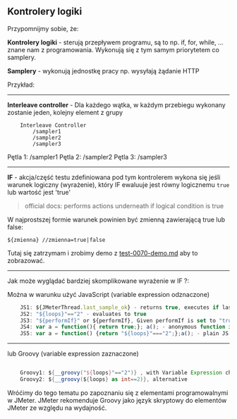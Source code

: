 ## Kontrolery logiki

Przypomnijmy sobie, że:

**Kontrolery logiki** - sterują przepływem programu, są to np. if, for, while, ... znane nam z programowania. Wykonują się z tym samym priorytetem co samplery.

**Samplery** - wykonują jednostkę pracy np. wysyłają żądanie HTTP

Przykład:

***
**Interleave controller** - Dla każdego wątka, w każdym przebiegu wykonany zostanie jeden, kolejny element z grupy

```
    Interleave Controller
        /sampler1
        /sampler2
        /sampler3
```

Pętla 1: /sampler1
Pętla 2: /sampler2
Pętla 3: /sampler3
***

**IF** - akcja/część testu zdefiniowana pod tym kontrolerem wykona się jeśli warunek logiczny (wyrażenie), który IF ewaluuje jest równy logicznemu `true` lub wartość jest 'true'
> official docs: performs actions underneath if logical condition is true

W najprostszej formie warunek powinien być zmienną zawierającą true lub false:

    ${zmienna} //zmienna=true|false

Tutaj się zatrzymam i zrobimy demo z [test-0070-demo.md](test-0070-demo.md) aby to zobrazować.

***

Jak może wyglądać bardziej skomplikowane wyrażenie w IF ?:

Można w warunku użyć JavaScript (variable expression odznaczone)

```javascript 
    JS1: ${JMeterThread.last_sample_ok} - returns true, executes if last sample in execution chain was OK
    JS2: "${loops}"=="2" - evaluates to true
    JS3: "${performIf}" or ${performIf}, Given performIf is set to "true"
    JS4: var a = function(){ return true;}; a(); - anonymous function in JS
    JS5: var a = function() {return "${loops}"==="2";};a(); - plain JS executed, strict comparisom
```
***
lub Groovy (variable expression zaznaczone)
```groovy 

    Groovy1: ${__groovy("${loops}"=="2")} , with Variable Expression checked
    Groovy2: ${__groovy(${loops} as int==2)}, alternative
```

Wróćimy do tego tematu po zapoznaniu się z elementami programowalnymi w JMeter.
JMeter rekomenduje Groovy jako język skryptowy do elementów JMeter ze względu na wydajność.
